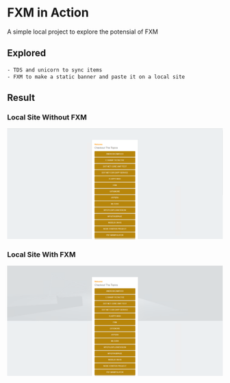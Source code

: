 # FXM in Action

A simple local project to explore the potensial of FXM

## Explored
    - TDS and unicorn to sync items
    - FXM to make a static banner and paste it on a local site

## Result

### Local Site Without FXM
![Site without FXM](img/localsite.PNG)

### Local Site With FXM
![Site With FXM](img/withFXM.PNG)
